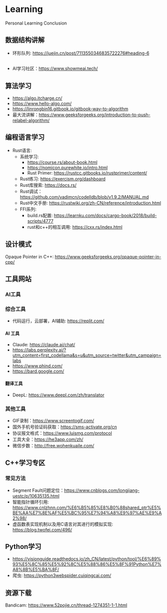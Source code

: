 # Learning
Personal Learning Conclusion


## 数据结构讲解
- 环形队列: https://juejin.cn/post/7113550346835722276#heading-6

##
- AI学习社区：https://www.showmeai.tech/
## 算法学习
- https://algo.itcharge.cn/
- https://www.hello-algo.com/
- https://linrongbin16.gitbook.io/gitbook-way-to-algorithm
- 最大流讲解：https://www.geeksforgeeks.org/introduction-to-push-relabel-algorithm/
## 编程语言学习
- Rust语言:
  - 系统学习:
    - https://course.rs/about-book.html
    - https://nomicon.purewhite.io/intro.html
    - Rust Primer: https://rustcc.gitbooks.io/rustprimer/content/
  - Rust练习: https://exercism.org/dashboard
  - Rust库搜索: https://docs.rs/
  - Rust调试： https://github.com/vadimcn/codelldb/blob/v1.9.2/MANUAL.md
  - Rust中文手册: https://rustwiki.org/zh-CN/reference/introduction.html
  - FFI系列:
    - build.rs配置: https://learnku.com/docs/cargo-book/2018/build-scripts/4777
    - rust和c++的相互调用: https://cxx.rs/index.html

## 设计模式
Opaque Pointer in C++: https://www.geeksforgeeks.org/opaque-pointer-in-cpp/

## 工具网站
### AI工具
### 综合工具
- 代码运行，云部署，AI辅助: https://replit.com/

#### AI 工具
- Claude: https://claude.ai/chat/
- https://labs.perplexity.ai/?utm_content=first_codellama&s=u&utm_source=twitter&utm_campaign=labs
- https://www.phind.com/
- https://bard.google.com/
#### 翻译工具
- DeepL: https://www.deepl.com/zh/translator
### 其他工具
- GIF录制：https://www.screentogif.com/
- 国外手机号验证码获取：https://sms-activate.org/cn
- 协议报文格式：https://www.luismg.com/protocol
- 工具大全：https://he3app.com/zh/
- 微信步数：http://free.wohenkuaile.com/

## C++学习专区
### 常见方法
- Segment Fault问题定位：https://www.cnblogs.com/longjiang-uestc/p/10635135.html
- 智能指针循环引用: https://www.cnlzhnn.com/%E6%B5%85%E8%B0%88shared_ptr%E5%BE%AA%E7%8E%AF%E5%BC%95%E7%94%A8%E9%97%AE%E9%A2%98/
- 虚函数表实现机制以及用C语言对其进行的模拟实现:
   https://blog.twofei.com/496/

## Python学习
- https://visionguide.readthedocs.io/zh_CN/latest/python/tool/%E6%89%93%E5%8C%85%E5%92%8C%E5%88%86%E5%8F%91Python%E7%A8%8B%E5%BA%8F/
- 爬虫: https://python3webspider.cuiqingcai.com/

## 资源下载
Bandicam: https://www.52pojie.cn/thread-1274351-1-1.html
